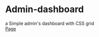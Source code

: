 # Admin-dashboard
a Simple admin's dashboard with CSS grid
</br>
[Page](https://arezoomgh.github.io/َAdmin-dashboard/)
